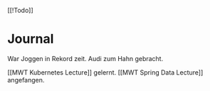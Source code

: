 [[!Todo]] 

# Journal

War Joggen in Rekord zeit. 
Audi zum Hahn gebracht. 

[[MWT Kubernetes Lecture]] gelernt.
[[MWT Spring Data Lecture]] angefangen.






